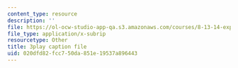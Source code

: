 ```yaml
---
content_type: resource
description: ''
file: https://ol-ocw-studio-app-qa.s3.amazonaws.com/courses/8-13-14-experimental-physics-i-ii-junior-lab-fall-2016-spring-2017/020dfd82fcc750da851e19537a896443_BH64jOFmxuw.vtt
file_type: application/x-subrip
resourcetype: Other
title: 3play caption file
uid: 020dfd82-fcc7-50da-851e-19537a896443
---
```

